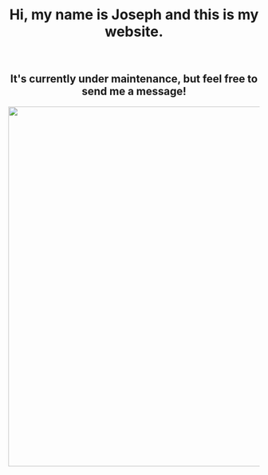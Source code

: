 <!-- DOCTYPE HTML -->
<html>
  <head>
     <style>
       h1 {text-align: center;}
       h2 {text-align: center;}
       img {text-align: center;}
       video {text-align: center;}
    </style>
  </head>
  <body>
    <h1>Hi, my name is Joseph and this is my website.</h1>
    <br>
    <h2>It's currently under maintenance, but feel free to send me a message!</h2> 
       <image src="Paper.Airplane.gif" style="width:1280px;height:720px;">
  </body>
</html>
